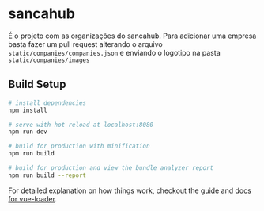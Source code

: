 # sancahub

É o projeto com as organizações do sancahub.
Para adicionar uma empresa basta fazer um pull request alterando o arquivo `static/companies/companies.json` e enviando o logotipo na pasta `static/companies/images`


## Build Setup

``` bash
# install dependencies
npm install

# serve with hot reload at localhost:8080
npm run dev

# build for production with minification
npm run build

# build for production and view the bundle analyzer report
npm run build --report
```

For detailed explanation on how things work, checkout the [guide](http://vuejs-templates.github.io/webpack/) and [docs for vue-loader](http://vuejs.github.io/vue-loader).
